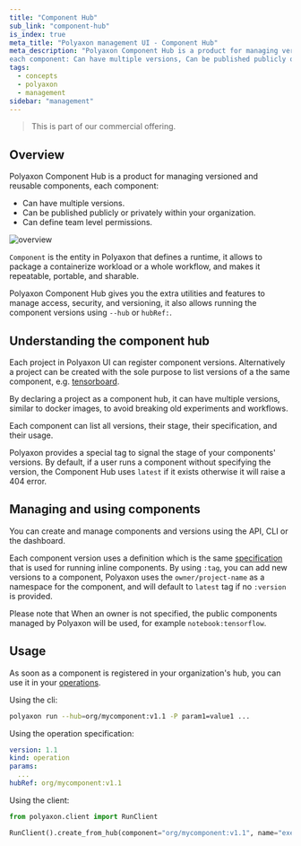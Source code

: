 ```yaml
---
title: "Component Hub"
sub_link: "component-hub"
is_index: true
meta_title: "Polyaxon management UI - Component Hub"
meta_description: "Polyaxon Component Hub is a product for managing versioned and reusable components,
each component: Can have multiple versions, Can be published publicly or privately within your organization, Can define team level permissions."
tags:
  - concepts
  - polyaxon
  - management
sidebar: "management"
---
```


<blockquote class="commercial">This is part of our commercial offering.</blockquote>

## Overview

Polyaxon Component Hub is a product for managing versioned and reusable components, each component:
 * Can have multiple versions.
 * Can be published publicly or privately within your organization.
 * Can define team level permissions.

![overview](../../../../content/images/dashboard/hub/overview.png)

`Component` is the entity in Polyaxon that defines a runtime, it allows to package a containerize workload or a whole workflow,
and makes it repeatable, portable, and sharable.

Polyaxon Component Hub gives you the extra utilities and features to manage access, security, and versioning, it also allows running the component versions using `--hub` or `hubRef:`.

## Understanding the component hub

Each project in Polyaxon UI can register component versions. Alternatively a project can be created with the sole purpose to list versions of a the same component, e.g. [tensorboard](https://cloud.polyaxon.com/ui/polyaxon/tensorboard).

By declaring a project as a component hub, it can have multiple versions, similar to docker images, to avoid breaking old experiments and workflows.

Each component can list all versions, their stage, their specification, and their usage.

Polyaxon provides a special tag to signal the stage of your components' versions.
By default, if a user runs a component without specifying the version, the Component Hub uses `latest` if it exists otherwise it will raise a 404 error.

## Managing and using components

You can create and manage components and versions using the API, CLI or the dashboard.

Each component version uses a definition which is the same [specification](/docs/core/specification/component/) that is used for running inline components.
By using `:tag`, you can add new versions to a component, Polyaxon uses the `owner/project-name` as a namespace for the component,
and will default to `latest` tag if no `:version` is provided.

Please note that When an owner is not specified, the public components managed by Polyaxon will be used, for example `notebook:tensorflow`.

## Usage

As soon as a component is registered in your organization's hub, you can use it in your [operations](/docs/core/specification/operation/).

Using the cli:

```bash
polyaxon run --hub=org/mycomponent:v1.1 -P param1=value1 ...
```

Using the operation specification:

```yaml
version: 1.1
kind: operation
params:
  ...
hubRef: org/mycomponent:v1.1
```


Using the client:

```python
from polyaxon.client import RunClient

RunClient().create_from_hub(component="org/mycomponent:v1.1", name="execution5", params={...}, ...)
```
